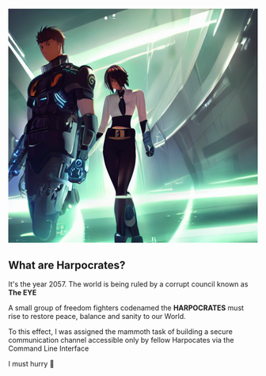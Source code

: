 
![illustration](./harpocrates~2.png)

## What are Harpocrates? 
It's the year 2057. The world is being 
ruled by a corrupt council known as **The EYE**


A small group of freedom fighters codenamed the **HARPOCRATES**
  must rise to restore peace, 
balance and sanity to our World.


To this effect, I was assigned the mammoth task of building a secure communication  channel accessible only by fellow Harpocates via the Command Line Interface 

I must hurry 🤧
